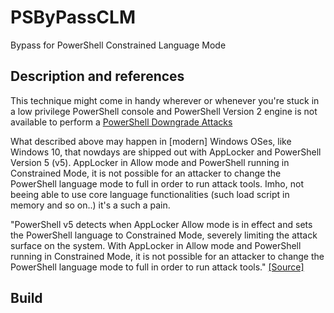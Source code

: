 # PSByPassCLM
Bypass for PowerShell Constrained Language Mode

## Description and references 
This technique might come in handy wherever or whenever you're stuck in a low privilege PowerShell console
and PowerShell Version 2 engine is not available to perform a [PowerShell Downgrade Attacks](http://www.leeholmes.com/blog/2017/03/17/detecting-and-preventing-powershell-downgrade-attacks/)

What described above may happen in [modern] Windows OSes, like Windows 10, that nowdays are shipped out with AppLocker
and PowerShell Version 5 (v5). 
AppLocker in Allow mode and PowerShell running in Constrained Mode, it is not possible for an attacker 
to change the PowerShell language mode to full in order to run attack tools.
Imho, not beeing able to use core language functionalities (such load script in memory and so on..) it's a such a pain.

"PowerShell v5 detects when AppLocker Allow mode is in effect and sets the PowerShell language to Constrained Mode, severely limiting the attack surface on the system.
With AppLocker in Allow mode and PowerShell running in Constrained Mode, it is not possible for an attacker to change the PowerShell language mode to full in order to run attack tools." [[Source]](https://adsecurity.org/?p=2604)
 
## Build
